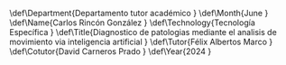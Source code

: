 \def\Department{Departamento tutor académico}
\def\Month{June}
\def\Name{Carlos Rincón González}
\def\Technology{Tecnología Específica}
\def\Title{Diagnostico de patologias mediante el analisis de movimiento via inteligencia artificial}
\def\Tutor{Félix Albertos Marco}
\def\Cotutor{David Carneros Prado}
\def\Year{2024}
